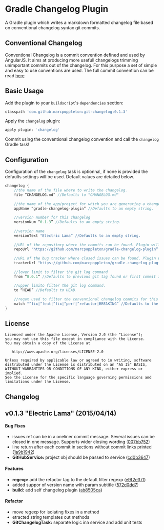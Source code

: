# Gradle Changelog Plugin

A Gradle plugin which writes a markdown formatted changelog file based on conventional changelog syntax git commits.

## Conventional Changelog

Conventional Changelog is a commit convention defined and used by AngularJS. It aims at producing more usefull changelogs trimming unimportant commits out of the changelog.
For this purpose a set of simple and easy to use conventions are used. The full commit convention can be read [here](https://docs.google.com/document/d/1QrDFcIiPjSLDn3EL15IJygNPiHORgU1_OOAqWjiDU5Y/ "AngularJS Git Commit Message Conventions")

## Basic Usage

Add the plugin to your `buildscript`'s `dependencies` section:

```groovy
classpath 'com.github.marcpoppleton:git-changelog:0.1.3'
```

Apply the `changelog` plugin:

```groovy
apply plugin: 'changelog'
```

Commit using the conventional changelog convention and call the `changelog` Gradle task!

## Configuration

Configuration of the `changelog` task is optionnal, if none is provided the defaults settings will be used. Default values are detailed below.

```groovy
changelog {
    //the name of the file where to write the changelog.
    file “CHANGELOG.md” //Defaults to "CHANGELOG.md"
    
    //the name of the app/project for which you are generating a changelog.
    appName “gradle-changelog-plugin” //Defaults to an empty string.
    
    //version number for this changelog
    versionNum “0.1.3” //Defaults to an empty string.
    
    //version name
    versionText "Electric Lama” //Defaults to an empty string.
    
    //URL of the repository where the commits can be found. Plugin will append /commits at the end.    
    repoUrl "https://github.com/marcpoppleton/gradle-changelog-plugin“ //Defaults to an empty string.
    
    //URL of the bug tracker where closed issues can be found. Plugin will append /issues at the end.
    trackerUrl "https://github.com/marcpoppleton/gradle-changelog-plugin“ //Defaults to an empty string.
    
    //lower limit to filter the git log command
    from “0.0.1“ //Defaults to previous git tag found or first commit if none found.
    
    //upper limito filter the git log command.
    to “HEAD” //Defaults to HEAD.
    
    //regex used to filter the conventional changelog commits for this changelog
    match "^fix|^feat|^fix|^perf|^refactor|BREAKING” //Defaults to the value in the example.
} 
```



## License

    Licensed under the Apache License, Version 2.0 (the "License");
    you may not use this file except in compliance with the License.
    You may obtain a copy of the License at

       http://www.apache.org/licenses/LICENSE-2.0

    Unless required by applicable law or agreed to in writing, software
    distributed under the License is distributed on an "AS IS" BASIS,
    WITHOUT WARRANTIES OR CONDITIONS OF ANY KIND, either express or implied.
    See the License for the specific language governing permissions and
    limitations under the License.

## Changelog

<a name="v0.1.3"></a>
## v0.1.3 "Electric Lama" (2015/04/14)


#### Bug Fixes

* issues ref can be in a oneliner commit message. Several issues can be closed in one message. Supports wider closing wording ([007bb752](https://github.com/marcpoppleton/gradle-changelog-plugin/commits/007bb752))
* line return after each commit in sections without commit links printed ([1a9b1942](https://github.com/marcpoppleton/gradle-changelog-plugin/commits/1a9b1942))
* **GitHubService:** project obj should be passed to service ([cd0b3647](https://github.com/marcpoppleton/gradle-changelog-plugin/commits/cd0b3647))

#### Features

* **regexp:** add the refactor tag to the default filter regexp ([e9f2e37f](https://github.com/marcpoppleton/gradle-changelog-plugin/commits/e9f2e37f))
* added suppor of version name with param subtitle ([572d0dd7](https://github.com/marcpoppleton/gradle-changelog-plugin/commits/572d0dd7))
* **build:** add self changelog plugin ([ab8505ca](https://github.com/marcpoppleton/gradle-changelog-plugin/commits/ab8505ca))

#### Refactor

* move regexp for isolating fixes in a method
* etracted string templates out methods
* **GitChangelogTask:** separate logic ina service and add unit tests